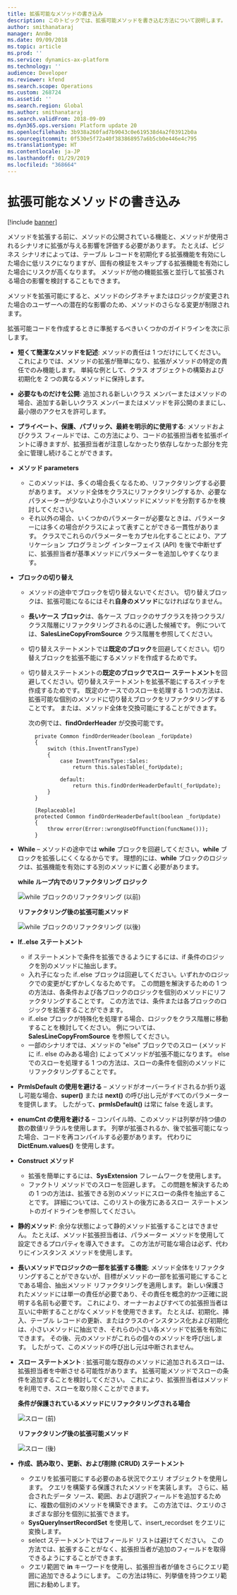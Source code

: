 ```yaml
---
title: 拡張可能なメソッドの書き込み
description: このトピックでは、拡張可能メソッドを書き込む方法について説明します。
author: smithanataraj
manager: AnnBe
ms.date: 09/09/2018
ms.topic: article
ms.prod: ''
ms.service: dynamics-ax-platform
ms.technology: ''
audience: Developer
ms.reviewer: kfend
ms.search.scope: Operations
ms.custom: 268724
ms.assetid: ''
ms.search.region: Global
ms.author: smithanataraj
ms.search.validFrom: 2018-09-09
ms.dyn365.ops.version: Platform update 20
ms.openlocfilehash: 3b938a260fad7b9043c0e619538d4a2f03912b0a
ms.sourcegitcommit: 0f530e5f72a40f383868957a6b5cb0e446e4c795
ms.translationtype: HT
ms.contentlocale: ja-JP
ms.lasthandoff: 01/29/2019
ms.locfileid: "368664"
---
```

# <a name="write-extensible-methods"></a>拡張可能なメソッドの書き込み

[!include [banner](../includes/banner.md)]

メソッドを拡張する前に、メソッドの公開されている機能と、メソッドが使用されるシナリオに拡張が与える影響を評価する必要があります。 たとえば、ビジネス シナリオによっては、テーブル レコードを初期化する拡張機能を有効にした場合に低リスクになりますが、固有の検証をスキップする拡張機能を有効にした場合にリスクが高くなります。 メソッドが他の機能拡張と並行して拡張される場合の影響を検討することもできます。

メソッドを拡張可能にすると、メソッドのシグネチャまたはロジックが変更された場合のユーザーへの潜在的な影響のため、メソッドのさらなる変更が制限されます。
    
拡張可能コードを作成するときに準拠するべきいくつかのガイドラインを次に示します。
    
+ **短くて簡潔なメソッドを記述**: メソッドの責任は 1 つだけにしてください。 これによりでは、メソッドの拡張が簡単になり、拡張がメソッドの特定の責任でのみ機能します。 単純な例として、クラス オブジェクトの構築および初期化を 2 つの異なるメソッドに保持します。
+ **必要なものだけを公開**: 追加される新しいクラス メンバーまたはメソッドの場合、追加する新しいクラス メンバーまたはメソッドを非公開のままにし、最小限のアクセスを許可します。
+ **プライベート、保護、パブリック、最終を明示的に使用する**: メソッドおよびクラス フィールドでは、この方法により、コードの拡張担当者を拡張ポイントに導きますが、拡張担当者が注意しなかったり依存しなかった部分を完全に管理し続けることができます。
+ **メソッド parameters**

    - このメソッドは、多くの場合長くなるため、リファクタリングする必要があります。 メソッド全体をクラスにリファクタリングするか、必要なパラメーターが少ないより小さいメソッドにメソッドを分割するかを検討してください。
    - それ以外の場合、いくつかのパラメーターが必要なときは、パラメーターには多くの場合がクラスによって表すことができる一貫性があります。 クラスでこれらのパラメーターをカプセル化することにより、アプリケーション プログラミング インターフェイス (API) を後で中断せずに、拡張担当者が基準メソッドにパラメーターを追加しやすくなります。

+ **ブロックの切り替え**

    - メソッドの途中でブロックを切り替えないでください。 切り替えブロックは、拡張可能になるにはそれ**自身のメソッド**になければなりません。 
    - **長いケース ブロック**は、各ケース ブロックのサブクラスを持つクラス/クラス階層にリファクタリングされるのに適した候補です。 例については、**SalesLineCopyFromSource** クラス階層を参照してください。
    - 切り替えステートメントでは**既定のブロック**を回避してください。切り替えブロックを拡張不能にするメソッドを作成するためです。
    - 切り替えステートメントの**既定のブロックでスロー ステートメント**を回避してください。切り替えステートメントを拡張不能にするスイッチを作成するためです。 既定のケースでのスローを処理する 1 つの方法は、拡張可能な個別のメソッドに切り替えブロックをリファクタリングすることです。 または、メソッド全体を交換可能にすることができます。
            
        次の例では、**findOrderHeader** が交換可能です。

            private Common findOrderHeader(boolean _forUpdate)
            {
                switch (this.InventTransType)
                {
                    case InventTransType::Sales:
                        return this.salesTable(_forUpdate);

                    default: 
                        return this.findOrderHeaderDefault(_forUpdate);
                }
            }

            [Replaceable]
            protected Common findOrderHeaderDefault(boolean _forUpdate)
            {
                throw error(Error::wrongUseOfFunction(funcName()));
            }

+ **While** – メソッドの途中では **while** ブロックを回避してください。**while** ブロックを拡張しにくくなるからです。 理想的には、**while** ブロックのロジックは、拡張機能を有効にする別のメソッドに置く必要があります。

    **while ループ内でのリファクタリング ロジック**

    ![while ブロックのリファクタリング (以前)](media/ExtensibleMethods1.png)

    **リファクタリング後の拡張可能メソッド**

    ![while ブロックのリファクタリング (以後)](media/ExtensibleMethods2.png)

+ **If..else ステートメント**

    - if ステートメントで条件を拡張できるようにするには、if 条件のロジックを別のメソッドに抽出します。
    - 入れ子になった if..else ブロックは回避してください。いずれかのロジックでの変更がむずかしくなるためです。 この問題を解決するための 1 つの方法は、各条件および各ブロックのロジックを個別のメソッドにリファクタリングすることです。 この方法では、条件または各ブロックのロジックを拡張することができます。
    - if..else ブロックが特殊化を処理する場合、ロジックをクラス階層に移動することを検討してください。 例については、**SalesLineCopyFromSource** を参照してください。
    - 一部のシナリオでは、メソッドの "else" ブロックでのスロー (メソッドに if.. else のみある場合) によってメソッドが拡張不能になります。 else でのスローを処理する 1 つの方法は、スローの条件を個別のメソッドにリファクタリングすることです。

+ **PrmIsDefault の使用を避ける** – メソッドがオーバーライドされるか折り返し可能な場合、**super()** または **next()** の呼び出し元がすべてのパラメーターを提供します。 したがって、**prmIsDefault()** は常に false を返します。
+ **enumCnt の使用を避ける** – コンパイル時、このメソッドは列挙が持つ値の数の数値リテラルを使用します。 列挙が拡張されるか、後で拡張可能になった場合、コードを再コンパイルする必要があります。 代わりに **DictEnum.values()** を使用します。
+ **Construct メソッド**

    - 拡張を簡単にするには、**SysExtension** フレームワークを使用します。
    - ファクトリ メソッドでのスローを回避します。 この問題を解決するための 1 つの方法は、拡張できる別のメソッドにスローの条件を抽出することです。 詳細については、このリストの後方にあるスロー ステートメントのガイドラインを参照してください。

+ **静的メソッド**: 余分な状態によって静的メソッド拡張することはできません。 たとえば、メソッド拡張担当者は、パラメーター メソッドを使用して設定できるプロパティを導入できます。 この方法が可能な場合は必ず、代わりにインスタンス メソッドを使用します。
+ **長いメソッドでロジックの一部を拡張する機能**: メソッド全体をリファクタリングすることができないが、目標がメソッドの一部を拡張可能にすることである場合、抽出メソッド リファクタリングを適用します。 新しい保護されたメソッドには単一の責任が必要であり、その責任を概念的かつ正確に説明する名前も必要です。 これにより、オーナーおよびすべての拡張担当者は互いに中断することがなくメソッドを使用できます。 たとえば、初期化、挿入、テーブル レコードの更新、またはクラスのインスタンス化および初期化は、小さいメソッドに抽出でき、それらの小さい各メソッドで拡張を有効にできます。 その後、元のメソッドがこれらの個々のメソッドを呼び出します。 したがって、このメソッドの呼び出し元は中断されません。            
+ **スロー ステートメント** : 拡張可能な既存のメソッドに追加されるスローは、拡張担当者を中断させる可能性があります。 拡張可能メソッドでスローの条件を追加することを検討してください。 これにより、拡張担当者はメソッドを利用でき、スローを取り除くことができます。

    **条件が保護されているメソッドにリファクタリングされる場合**

    ![スロー (前)](media/ExtensibleMethods3.png)

    **リファクタリング後の拡張可能メソッド**

    ![スロー (後)](media/ExtensibleMethods4.png)

+ **作成、読み取り、更新、および削除 (CRUD) ステートメント**

    - クエリを拡張可能にする必要のある状況でクエリ オブジェクトを使用します。 クエリを構築する保護されたメソッドを実装します。 さらに、結合されたデータ ソース、範囲、および選択フィールドを追加するために、複数の個別のメソッドを構築できます。 この方法では、クエリのさまざまな部分を個別に拡張できます。
    - **SysQueryInsertRecordSet** を使用して、insert_recordset をクエリに変換します。
    - select ステートメントではフィールド リストは避けてください。 この方法では、拡張することがなく、拡張担当者が追加のフィールドを取得できるようにすることができます。
    - クエリ範囲で **in** キーワードを使用し、拡張担当者が値をさらにクエリ範囲に追加できるようにします。 この方法は特に、列挙値を持つクエリ範囲にお勧めします。
